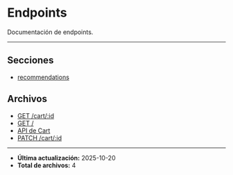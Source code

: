 # Endpoints

Documentación de endpoints.

---

## Secciones

- [recommendations](./recommendations/00_README.md)

## Archivos

- [GET /cart/:id](./get.md)
- [GET /](./healthcheck.md)
- [API de Cart](./README.md)
- [PATCH /cart/:id](./update.md)

---

- **Última actualización:** 2025-10-20  
- **Total de archivos:** 4
